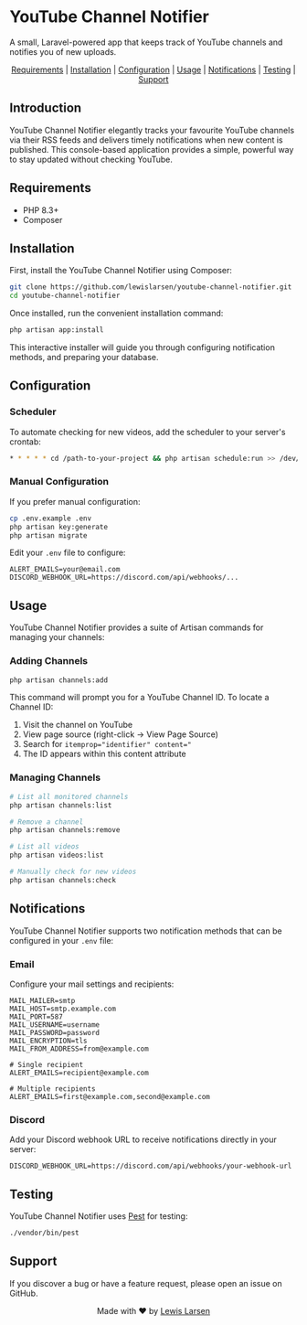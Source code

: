 # YouTube Channel Notifier

A small, Laravel-powered app that keeps track of YouTube channels and notifies you of new uploads.

<p align="center">
  <a href="#requirements">Requirements</a> |
  <a href="#installation">Installation</a> |
  <a href="#configuration">Configuration</a> |
  <a href="#usage">Usage</a> |
  <a href="#notifications">Notifications</a> |
  <a href="#testing">Testing</a> |
  <a href="#support">Support</a>
</p>

## Introduction

YouTube Channel Notifier elegantly tracks your favourite YouTube channels via their RSS feeds and delivers timely notifications when new content is published. This console-based application provides a simple, powerful way to stay updated without checking YouTube.

## Requirements

- PHP 8.3+
- Composer

## Installation

First, install the YouTube Channel Notifier using Composer:

```bash
git clone https://github.com/lewislarsen/youtube-channel-notifier.git
cd youtube-channel-notifier
```

Once installed, run the convenient installation command:

```bash
php artisan app:install
```

This interactive installer will guide you through configuring notification methods, and preparing your database.

## Configuration

### Scheduler

To automate checking for new videos, add the scheduler to your server's crontab:

```bash
* * * * * cd /path-to-your-project && php artisan schedule:run >> /dev/null 2>&1
```

### Manual Configuration

If you prefer manual configuration:

```bash
cp .env.example .env
php artisan key:generate
php artisan migrate
```

Edit your `.env` file to configure:

```
ALERT_EMAILS=your@email.com
DISCORD_WEBHOOK_URL=https://discord.com/api/webhooks/...
```

## Usage

YouTube Channel Notifier provides a suite of Artisan commands for managing your channels:

### Adding Channels

```bash
php artisan channels:add
```

This command will prompt you for a YouTube Channel ID. To locate a Channel ID:

1. Visit the channel on YouTube
2. View page source (right-click → View Page Source)
3. Search for `itemprop="identifier" content="`
4. The ID appears within this content attribute

### Managing Channels

```bash
# List all monitored channels
php artisan channels:list

# Remove a channel
php artisan channels:remove

# List all videos
php artisan videos:list

# Manually check for new videos
php artisan channels:check
```

## Notifications

YouTube Channel Notifier supports two notification methods that can be configured in your `.env` file:

### Email

Configure your mail settings and recipients:

```
MAIL_MAILER=smtp
MAIL_HOST=smtp.example.com
MAIL_PORT=587
MAIL_USERNAME=username
MAIL_PASSWORD=password
MAIL_ENCRYPTION=tls
MAIL_FROM_ADDRESS=from@example.com

# Single recipient
ALERT_EMAILS=recipient@example.com

# Multiple recipients
ALERT_EMAILS=first@example.com,second@example.com
```

### Discord

Add your Discord webhook URL to receive notifications directly in your server:

```
DISCORD_WEBHOOK_URL=https://discord.com/api/webhooks/your-webhook-url
```

## Testing

YouTube Channel Notifier uses [Pest](https://pestphp.com) for testing:

```bash
./vendor/bin/pest
```

## Support

If you discover a bug or have a feature request, please open an issue on GitHub.

<p align="center">
  Made with ❤️ by <a href="https://github.com/lewislarsen">Lewis Larsen</a>
</p>
